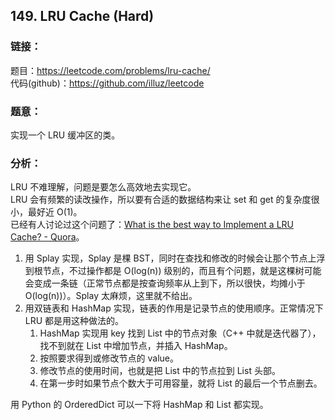 ## 149. LRU Cache (Hard)

### **链接**：
题目：https://leetcode.com/problems/lru-cache/  
代码(github)：https://github.com/illuz/leetcode

### **题意**：
实现一个 LRU 缓冲区的类。

### **分析**：

LRU 不难理解，问题是要怎么高效地去实现它。  
LRU 会有频繁的读改操作，所以要有合适的数据结构来让 set 和 get 的复杂度很小，最好近 O(1)。  
已经有人讨论过这个问题了：[What is the best way to Implement a LRU Cache? - Quora](http://www.quora.com/What-is-the-best-way-to-Implement-a-LRU-Cache)。  

1. 用 Splay 实现，Splay 是棵 BST，同时在查找和修改的时候会让那个节点上浮到根节点，不过操作都是 O(log(n)) 级别的，而且有个问题，就是这棵树可能会变成一条链（正常节点都是按查询频率从上到下，所以很快，均摊小于 O(log(n))）。Splay 太麻烦，这里就不给出。
2. 用双链表和 HashMap 实现，链表的作用是记录节点的使用顺序。正常情况下 LRU 都是用这种做法的。
    1. HashMap 实现用 key 找到 List 中的节点对象（C++ 中就是迭代器了），找不到就在 List 中增加节点，并插入 HashMap。
    2. 按照要求得到或修改节点的 value。
    3. 修改节点的使用时间，也就是把 List 中的节点拉到 List 头部。
    4. 在第一步时如果节点个数大于可用容量，就将 List 的最后一个节点删去。  

用 Python 的 OrderedDict 可以一下将 HashMap 和 List 都实现。

